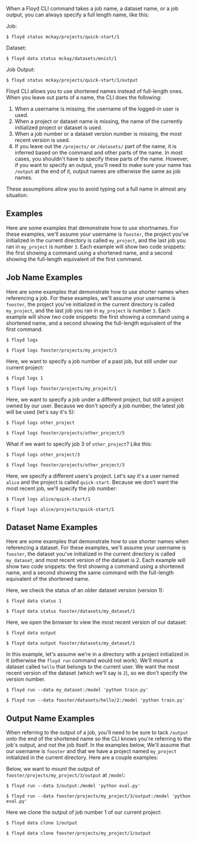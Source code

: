 When a Floyd CLI command takes a job name, a dataset name, or a job output, you can always specify a full length name, like this:

Job:
```
$ floyd status mckay/projects/quick-start/1
```

Dataset:
```
$ floyd data status mckay/datasets/mnist/1
```

Job Output:
```
$ floyd status mckay/projects/quick-start/1/output
```

Floyd CLI allows you to use shortened names instead of full-length ones. When
you leave out parts of a name, the CLI does the following:

1. When a username is missing, the username of the logged-in user is used.
2. When a project or dataset name is missing, the name of the currently
    initialized project or dataset is used.
3. When a job number or a dataset version number is missing, the most recent version is used.
4. If you leave out the `/projects/` or `/datasets/` part of the name, it is
    inferred based on the command and other parts of the name. In most cases,
    you shouldn't have to specify these parts of the name. However, if you want
    to specify an output, you'll need to make sure your name has `/output` at the
    end of it, output names are otherwise the same as job names.

These assumptions allow you to avoid typing out a full name in almost any
situation.

## Examples

Here are some examples that demonstrate how to use shortnames. For these
examples, we'll assume your username is `fooster`, the project you've
initialized in the current directory is called `my_project`, and the last job
you ran in `my_project` is number `3`. Each example will show two code
snippets: the first showing a command using a shortened name, and a second
showing the full-length equivalent of the first command.


## Job Name Examples

Here are some examples that demonstrate how to use shorter names when
referencing a job. For these examples, we'll assume your username is `fooster`,
the project you've initialized in the current directory is called `my_project`,
and the last job you ran in `my_project` is number `3`. Each example will show
two code snippets: the first showing a command using a shortened name, and a
second showing the full-length equivalent of the first command.

```
$ floyd logs
```
```
$ floyd logs fooster/projects/my_project/3
```

Here, we want to specify a job number of a past job, but still under our current project:

```
$ floyd logs 1
```
```
$ floyd logs fooster/projects/my_project/1
```

Here, we want to specify a job under a different project, but still a project owned by our user. Because we don't specify a job number, the latest job will be used (let's say it's 5):

```
$ floyd logs other_project
```
```
$ floyd logs fooster/projects/other_project/5
```

What if we want to specify job 3 of `other_project`? Like this:

```
$ floyd logs other_project/3
```
```
$ floyd logs fooster/projects/other_project/3
```

Here, we specify a different users's project. Let's say it's a user named
`alice` and the project is called `quick-start`. Because we don't want the most
recent job, we'll specify the job number:


```
$ floyd logs alice/quick-start/1
```
```
$ floyd logs alice/projects/quick-start/1
```

## Dataset Name Examples


Here are some examples that demonstrate how to use shorter names when
referencing a dataset. For these examples, we'll assume your username is `fooster`,
the dataset you've initialized in the current directory is called `my_dataset`,
and most recent version of the dataset is 2. Each example will show
two code snippets: the first showing a command using a shortened name, and a
second showing the same command with the full-length equivalent of the
shortened name.

Here, we check the status of an older dataset version (version 1):

```
$ floyd data status 1
```
```
$ floyd data status fooster/datasets/my_dataset/1
```

Here, we open the browser to view the most recent version of our dataset:

```
$ floyd data output
```
```
$ floyd data output fooster/datasets/my_dataset/1
```

In this example, let's assume we're in a directory with a project initialized
in it (otherwise the `floyd run` command would not work). We'll mount a dataset
called `hello` that belongs to the current user. We want the most recent
version of the dataset (which we'll say is `2`), so we don't specify the
version number.

```
$ floyd run --data my_dataset:/model 'python train.py'
```
```
$ floyd run --data fooster/datasets/hello/2:/model 'python train.py'
```

## Output Name Examples

When referring to the output of a job, you'll need to be sure to tack `/output`
onto the end of the shortened name so the CLI knows you're referring to the
job's output, and not the job itself. In the examples below, We'll assume that
our username is `fooster` and that we have a project named `my_project`
initialized in the current directory. Here are a couple examples:

Below, we want to mount the output of `fooster/projects/my_project/3/output` at `/model`:

```
$ floyd run --data 3/output:/model 'python eval.py'
```
```
$ floyd run --data fooster/projects/my_project/3/output:/model 'python eval.py'
```

Here we clone the output of job number 1 of our current project:
```
$ floyd data clone 1/output
```
```
$ floyd data clone fooster/projects/my_project/1/output
```
